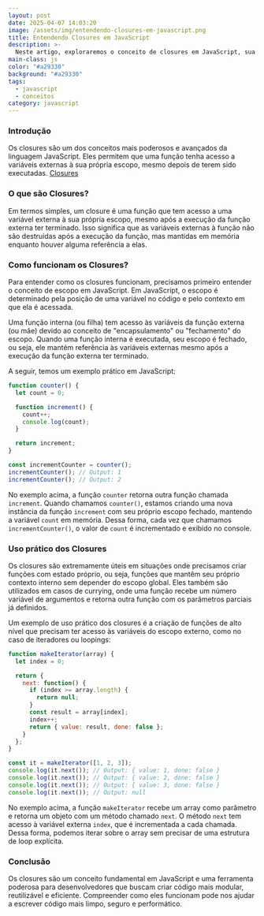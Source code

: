 ```yaml
---
layout: post
date: 2025-04-07 14:03:20
image: /assets/img/entendendo-closures-em-javascript.png
title: Entendendo Closures em JavaScript
description: >-
  Neste artigo, exploraremos o conceito de closures em JavaScript, sua importância e como eles podem ser úteis no desenvolvimento de aplicações web modernas.
main-class: js
color: "#a29330"
background: "#a29330"
tags:
  - javascript
  - conceitos
category: javascript
---
```


### Introdução
Os closures são um dos conceitos mais poderosos e avançados da linguagem JavaScript. Eles permitem que uma função tenha acesso a variáveis externas à sua própria escopo, mesmo depois de terem sido executadas.
[Closures](/assets/img/entendendo-closures-em-javascript.png)

### O que são Closures?
Em termos simples, um closure é uma função que tem acesso a uma variável externa à sua própria escopo, mesmo após a execução da função externa ter terminado. Isso significa que as variáveis externas à função não são destruídas após a execução da função, mas mantidas em memória enquanto houver alguma referência a elas.

### Como funcionam os Closures?
Para entender como os closures funcionam, precisamos primeiro entender o conceito de escopo em JavaScript. Em JavaScript, o escopo é determinado pela posição de uma variável no código e pelo contexto em que ela é acessada.

Uma função interna (ou filha) tem acesso às variáveis da função externa (ou mãe) devido ao conceito de "encapsulamento" ou "fechamento" do escopo. Quando uma função interna é executada, seu escopo é fechado, ou seja, ele mantém referência às variáveis externas mesmo após a execução da função externa ter terminado.

A seguir, temos um exemplo prático em JavaScript:

```javascript
function counter() {
  let count = 0;

  function increment() {
    count++;
    console.log(count);
  }

  return increment;
}

const incrementCounter = counter();
incrementCounter(); // Output: 1
incrementCounter(); // Output: 2
```

No exemplo acima, a função `counter` retorna outra função chamada `increment`. Quando chamamos `counter()`, estamos criando uma nova instância da função `increment` com seu próprio escopo fechado, mantendo a variável `count` em memória. Dessa forma, cada vez que chamamos `incrementCounter()`, o valor de `count` é incrementado e exibido no console.

### Uso prático dos Closures
Os closures são extremamente úteis em situações onde precisamos criar funções com estado próprio, ou seja, funções que mantêm seu próprio contexto interno sem depender do escopo global. Eles também são utilizados em casos de currying, onde uma função recebe um número variável de argumentos e retorna outra função com os parâmetros parciais já definidos.

Um exemplo de uso prático dos closures é a criação de funções de alto nível que precisam ter acesso às variáveis do escopo externo, como no caso de iteradores ou loopings:

```javascript
function makeIterator(array) {
  let index = 0;

  return {
    next: function() {
      if (index >= array.length) {
        return null;
      }
      const result = array[index];
      index++;
      return { value: result, done: false };
    }
  };
}

const it = makeIterator([1, 2, 3]);
console.log(it.next()); // Output: { value: 1, done: false }
console.log(it.next()); // Output: { value: 2, done: false }
console.log(it.next()); // Output: { value: 3, done: false }
console.log(it.next()); // Output: null
```

No exemplo acima, a função `makeIterator` recebe um array como parâmetro e retorna um objeto com um método chamado `next`. O método `next` tem acesso à variável externa `index`, que é incrementada a cada chamada. Dessa forma, podemos iterar sobre o array sem precisar de uma estrutura de loop explícita.

### Conclusão
Os closures são um conceito fundamental em JavaScript e uma ferramenta poderosa para desenvolvedores que buscam criar código mais modular, reutilizável e eficiente. Compreender como eles funcionam pode nos ajudar a escrever código mais limpo, seguro e performático.
